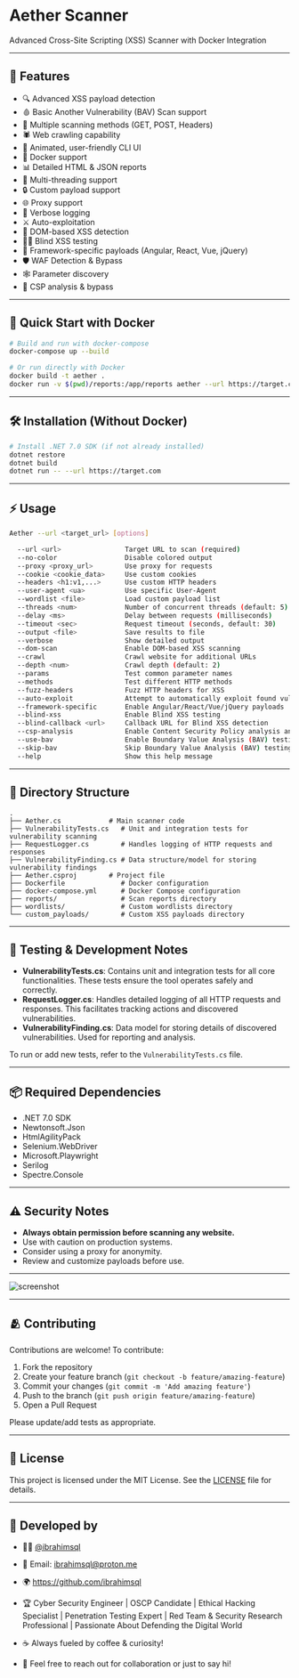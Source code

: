 # Aether Scanner

Advanced Cross-Site Scripting (XSS) Scanner with Docker Integration

---

## 🚀 Features

- 🔍 Advanced XSS payload detection
- 🩸 Basic Another Vulnerability (BAV) Scan support
- 🎯 Multiple scanning methods (GET, POST, Headers)
- 🕷️ Web crawling capability
- 🎨 Animated, user-friendly CLI UI
- 🐳 Docker support
- 📊 Detailed HTML & JSON reports
- 🔄 Multi-threading support
- 🔒 Custom payload support
- 🌐 Proxy support
- 📝 Verbose logging
- ⚔️ Auto-exploitation
- 🧪 DOM-based XSS detection
- 🕵️‍♂️ Blind XSS testing
- 🧩 Framework-specific payloads (Angular, React, Vue, jQuery)
- 🛡️ WAF Detection & Bypass
- 🕸️ Parameter discovery
- 🔄 CSP analysis & bypass

---

## 🐳 Quick Start with Docker

```bash
# Build and run with docker-compose
docker-compose up --build

# Or run directly with Docker
docker build -t aether .
docker run -v $(pwd)/reports:/app/reports aether --url https://target.com
```

---

## 🛠️ Installation (Without Docker)

```bash
# Install .NET 7.0 SDK (if not already installed)
dotnet restore
dotnet build
dotnet run -- --url https://target.com
```

---

## ⚡ Usage

```bash
Aether --url <target_url> [options]

  --url <url>                Target URL to scan (required)
  --no-color                 Disable colored output
  --proxy <proxy_url>        Use proxy for requests
  --cookie <cookie_data>     Use custom cookies
  --headers <h1:v1,...>      Use custom HTTP headers
  --user-agent <ua>          Use specific User-Agent
  --wordlist <file>          Load custom payload list
  --threads <num>            Number of concurrent threads (default: 5)
  --delay <ms>               Delay between requests (milliseconds)
  --timeout <sec>            Request timeout (seconds, default: 30)
  --output <file>            Save results to file
  --verbose                  Show detailed output
  --dom-scan                 Enable DOM-based XSS scanning
  --crawl                    Crawl website for additional URLs
  --depth <num>              Crawl depth (default: 2)
  --params                   Test common parameter names
  --methods                  Test different HTTP methods
  --fuzz-headers             Fuzz HTTP headers for XSS
  --auto-exploit             Attempt to automatically exploit found vulnerabilities
  --framework-specific       Enable Angular/React/Vue/jQuery payloads
  --blind-xss                Enable Blind XSS testing
  --blind-callback <url>     Callback URL for Blind XSS detection
  --csp-analysis             Enable Content Security Policy analysis and bypass
  --use-bav                  Enable Boundary Value Analysis (BAV) testing
  --skip-bav                 Skip Boundary Value Analysis (BAV) testing
  --help                     Show this help message
```

---

## 📁 Directory Structure

```
.
├── Aether.cs            # Main scanner code
├── VulnerabilityTests.cs   # Unit and integration tests for vulnerability scanning
├── RequestLogger.cs        # Handles logging of HTTP requests and responses
├── VulnerabilityFinding.cs # Data structure/model for storing vulnerability findings
├── Aether.csproj        # Project file
├── Dockerfile              # Docker configuration
├── docker-compose.yml      # Docker Compose configuration
├── reports/                # Scan reports directory
├── wordlists/              # Custom wordlists directory
└── custom_payloads/        # Custom XSS payloads directory
```

---

## 🧪 Testing & Development Notes

- **VulnerabilityTests.cs**: Contains unit and integration tests for all core functionalities. These tests ensure the tool operates safely and correctly.
- **RequestLogger.cs**: Handles detailed logging of all HTTP requests and responses. This facilitates tracking actions and discovered vulnerabilities.
- **VulnerabilityFinding.cs**: Data model for storing details of discovered vulnerabilities. Used for reporting and analysis.

To run or add new tests, refer to the `VulnerabilityTests.cs` file.

---

## 📦 Required Dependencies

- .NET 7.0 SDK
- Newtonsoft.Json
- HtmlAgilityPack
- Selenium.WebDriver
- Microsoft.Playwright
- Serilog
- Spectre.Console

---

## ⚠️ Security Notes

- **Always obtain permission before scanning any website.**
- Use with caution on production systems.
- Consider using a proxy for anonymity.
- Review and customize payloads before use.

---

![screenshot](https://github.com/user-attachments/assets/e0d15e88-9da1-4dae-83e0-4ed1ae774f44)

---

## 🫂 Contributing

Contributions are welcome! To contribute:

1. Fork the repository
2. Create your feature branch (`git checkout -b feature/amazing-feature`)
3. Commit your changes (`git commit -m 'Add amazing feature'`)
4. Push to the branch (`git push origin feature/amazing-feature`)
5. Open a Pull Request

Please update/add tests as appropriate.

---

## 📄 License

This project is licensed under the MIT License. See the [LICENSE](LICENSE) file for details.

---

## 🤝 Developed by

- 👨‍💻 [@ibrahimsql](https://github.com/ibrahimsql)
- 📧 Email: ibrahimsql@proton.me
- 🌍 https://github.com/ibrahimsql
- 🏆 Cyber Security Engineer | OSCP Candidate | Ethical Hacking Specialist | Penetration Testing Expert | Red Team & Security Research Professional | Passionate About Defending the Digital World

- ☕ Always fueled by coffee & curiosity!
- 💬 Feel free to reach out for collaboration or just to say hi!
